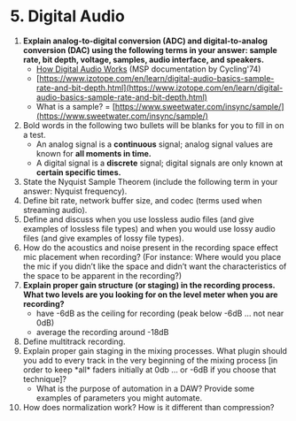 # 5. Digital Audio

1. **Explain analog-to-digital conversion \(ADC\) and digital-to-analog conversion \(DAC\) using the following terms in your answer: sample rate, bit depth, voltage, samples, audio interface, and speakers.**
   * [How Digital Audio Works](https://docs.cycling74.com/max8/tutorials/02_mspdigitalaudio#Digital_representation_of_sound) \(MSP documentation by Cycling'74\)
   * [https://www.izotope.com/en/learn/digital-audio-basics-sample-rate-and-bit-depth.html](https://www.izotope.com/en/learn/digital-audio-basics-sample-rate-and-bit-depth.html)
   * What is a sample? = [https://www.sweetwater.com/insync/sample/](https://www.sweetwater.com/insync/sample/)
2. Bold words in the following two bullets will be blanks for you to fill in on a test.
   * An analog signal is a **continuous** signal; analog signal values are known for **all moments in time.**
   * A digital signal is a **discrete** signal; digital signals are only known at **certain specific times.**
3. State the Nyquist Sample Theorem \(include the following term in your answer: Nyquist frequency\).
4. Define bit rate,  network buffer size, and codec \(terms used when streaming audio\).
5. Define and discuss when you use lossless audio files \(and give examples of lossless file types\) and when you would use lossy audio files \(and give examples of lossy file types\).
6. How do the acoustics and noise present in the recording space effect mic placement when recording? \(For instance: Where would you place the mic if you didn’t like the space and didn’t want the characteristics of the space to be apparent in the recording?\)
7. **Explain proper gain structure \(or staging\) in the recording process. What two levels are you looking for on the level meter when you are recording?**
   * have -6dB as the ceiling for recording \(peak below -6dB … not near 0dB\)
   * average the recording around -18dB
8. Define multitrack recording.
9. Explain proper gain staging in the mixing processes. What plugin should you add to every track in the very beginning of the mixing process \[in order to keep \*all\* faders initially at 0db … or -6dB if you choose that technique\]?
   * What is the purpose of automation in a DAW? Provide some examples of parameters you might automate.
10. How does normalization work? How is it different than compression?

